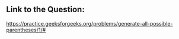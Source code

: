 ## Link to the Question:

https://practice.geeksforgeeks.org/problems/generate-all-possible-parentheses/1/#
